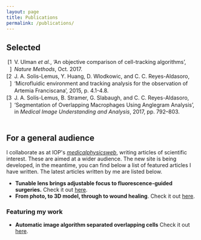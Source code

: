 ```yaml
---
layout: page
title: Publications
permalink: /publications/
---
```

## Selected

<div class="csl-bib-body" style="line-height: 1.35; ">
  <div class="csl-entry" style="clear: left; ">
    <div class="csl-left-margin" style="float: left; padding-right: 0.5em;text-align: right; width: 1em;">[1]</div><div class="csl-right-inline" style="margin: 0 .4em 0 1.5em;">V. Ulman <i>et al.</i>, ‘An objective comparison of cell-tracking algorithms’, <i>Nature Methods</i>, Oct. 2017.</div>
    </div>
  <span class="Z3988" title="url_ver=Z39.88-2004&amp;ctx_ver=Z39.88-2004&amp;rfr_id=info%3Asid%2Fzotero.org%3A2&amp;rft_id=info%3Adoi%2F10.1038%2Fnmeth.4473&amp;rft_val_fmt=info%3Aofi%2Ffmt%3Akev%3Amtx%3Ajournal&amp;rft.genre=article&amp;rft.atitle=An%20objective%20comparison%20of%20cell-tracking%20algorithms&amp;rft.jtitle=Nature%20Methods&amp;rft.stitle=Nat%20Meth&amp;rft.volume=advance%20online%20publication&amp;rft.aufirst=Vladim%C3%ADr&amp;rft.aulast=Ulman&amp;rft.au=Vladim%C3%ADr%20Ulman&amp;rft.au=Martin%20Ma%C5%A1ka&amp;rft.au=Klas%20E.%20G.%20Magnusson&amp;rft.au=Olaf%20Ronneberger&amp;rft.au=Carsten%20Haubold&amp;rft.au=Nathalie%20Harder&amp;rft.au=Pavel%20Matula&amp;rft.au=Petr%20Matula&amp;rft.au=David%20Svoboda&amp;rft.au=Miroslav%20Radojevic&amp;rft.au=Ihor%20Smal&amp;rft.au=Karl%20Rohr&amp;rft.au=Joakim%20Jald%C3%A9n&amp;rft.au=Helen%20M.%20Blau&amp;rft.au=Oleh%20Dzyubachyk&amp;rft.au=Boudewijn%20Lelieveldt&amp;rft.au=Pengdong%20Xiao&amp;rft.au=Yuexiang%20Li&amp;rft.au=Siu-Yeung%20Cho&amp;rft.au=Alexandre%20C.%20Dufour&amp;rft.au=Jean-Christophe%20Olivo-Marin&amp;rft.au=Constantino%20C.%20Reyes-Aldasoro&amp;rft.au=Jose%20A.%20Solis-Lemus&amp;rft.au=Robert%20Bensch&amp;rft.au=Thomas%20Brox&amp;rft.au=Johannes%20Stegmaier&amp;rft.au=Ralf%20Mikut&amp;rft.au=Steffen%20Wolf&amp;rft.au=Fred%20A.%20Hamprecht&amp;rft.au=Tiago%20Esteves&amp;rft.au=Pedro%20Quelhas&amp;rft.au=%C3%96mer%20Demirel&amp;rft.au=Lars%20Malmstr%C3%B6m&amp;rft.au=Florian%20Jug&amp;rft.au=Pavel%20Tomancak&amp;rft.au=Erik%20Meijering&amp;rft.au=Arrate%20Mu%C3%B1oz-Barrutia&amp;rft.au=Michal%20Kozubek&amp;rft.au=Carlos%20Ortiz-de-Solorzano&amp;rft.date=2017-10-30&amp;rft.issn=1548-7091&amp;rft.language=en"></span>
  <div class="csl-entry" style="clear: left; ">
    <div class="csl-left-margin" style="float: left; padding-right: 0.5em;text-align: right; width: 1em;">[2]</div><div class="csl-right-inline" style="margin: 0 .4em 0 1.5em;">J. A. Solis-Lemus, Y. Huang, D. Wlodkowic, and C. C. Reyes-Aldasoro, ‘Microfluidic environment and tracking analysis for the observation of Artemia Franciscana’, 2015, p. 4.1-4.8.</div>
  </div>
  <span class="Z3988" title="url_ver=Z39.88-2004&amp;ctx_ver=Z39.88-2004&amp;rfr_id=info%3Asid%2Fzotero.org%3A2&amp;rft_id=info%3Adoi%2F10.5244%2FC.29.MVAB.4&amp;rft_id=urn%3Aisbn%3A978-1-901725-57-5&amp;rft_val_fmt=info%3Aofi%2Ffmt%3Akev%3Amtx%3Abook&amp;rft.genre=proceeding&amp;rft.atitle=Microfluidic%20environment%20and%20tracking%20analysis%20for%20the%20observation%20of%20Artemia%20Franciscana&amp;rft.publisher=British%20Machine%20Vision%20Association&amp;rft.aufirst=Jose%20Alonso&amp;rft.aulast=Solis-Lemus&amp;rft.au=Jose%20Alonso%20Solis-Lemus&amp;rft.au=Yushi%20Huang&amp;rft.au=Donald%20Wlodkowic&amp;rft.au=Constantino%20Carlos%20Reyes-Aldasoro&amp;rft.date=2015&amp;rft.pages=4.1-4.8&amp;rft.spage=4.1&amp;rft.epage=4.8&amp;rft.isbn=978-1-901725-57-5&amp;rft.language=en"></span>
  <div class="csl-entry" style="clear: left; ">
    <div class="csl-left-margin" style="float: left; padding-right: 0.5em;text-align: right; width: 1em;">[3]</div><div class="csl-right-inline" style="margin: 0 .4em 0 1.5em;">J. A. Solís-Lemus, B. Stramer, G. Slabaugh, and C. C. Reyes-Aldasoro, ‘Segmentation of Overlapping Macrophages Using Anglegram Analysis’, in <i>Medical Image Understanding and Analysis</i>, 2017, pp. 792–803.</div>
  </div>
  <span class="Z3988" title="url_ver=Z39.88-2004&amp;ctx_ver=Z39.88-2004&amp;rfr_id=info%3Asid%2Fzotero.org%3A2&amp;rft_id=info%3Adoi%2F10.1007%2F978-3-319-60964-5_69&amp;rft_id=urn%3Aisbn%3A978-3-319-60963-8%20978-3-319-60964-5&amp;rft_val_fmt=info%3Aofi%2Ffmt%3Akev%3Amtx%3Abook&amp;rft.genre=proceeding&amp;rft.atitle=Segmentation%20of%20Overlapping%20Macrophages%20Using%20Anglegram%20Analysis&amp;rft.btitle=Medical%20Image%20Understanding%20and%20Analysis&amp;rft.publisher=Springer%2C%20Cham&amp;rft.series=Communications%20in%20Computer%20and%20Information%20Science&amp;rft.aufirst=Jos%C3%A9%20Alonso&amp;rft.aulast=Sol%C3%ADs-Lemus&amp;rft.au=Jos%C3%A9%20Alonso%20Sol%C3%ADs-Lemus&amp;rft.au=Brian%20Stramer&amp;rft.au=Greg%20Slabaugh&amp;rft.au=Constantino%20Carlos%20Reyes-Aldasoro&amp;rft.date=2017-07-11&amp;rft.pages=792-803&amp;rft.spage=792&amp;rft.epage=803&amp;rft.isbn=978-3-319-60963-8%20978-3-319-60964-5&amp;rft.language=en"></span>
</div>
<br>

## For a general audience

I collaborate as at IOP's [_medicalphysicsweb_](http://medicalphysicsweb.org),
writing articles of scientific interest. These are aimed at a wider audience.
The new site is being developed, in the meantime, you can find below a list of
featured articles I have written. The latest articles written by me are listed 
below.

+ **Tunable lens brings adjustable focus to fluorescence-guided surgeries.**
  Check it out [here](http://medicalphysicsweb.org/cws/article/research/69724).
+ **From photo, to 3D model, through to wound healing**. Check it out
  [here](http://medicalphysicsweb.org/cws/article/research/70241).

### Featuring my work
+ **Automatic image algorithm separated overlapping cells** Check it out
[here](http://medicalphysicsweb.org/cws/article/research/69719).
